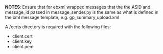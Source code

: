 
**NOTES**:
Ensure that for ebxml wrapped messages that the the ASID and message_id passed in message_sender.py is the same as what is defined in the xml message template, e.g. gp_summary_upload.xml

A /certs directory is required with the following files:
- client.cert
- client.key
- client.pem